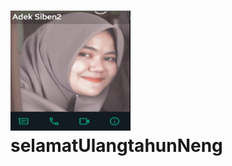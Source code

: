 # ![alt text](https://github.com/wandinulaqli/selamatUlangtahunNeng/blob/main/img/android-chrome-192x192.png?raw=true) selamatUlangtahunNeng
